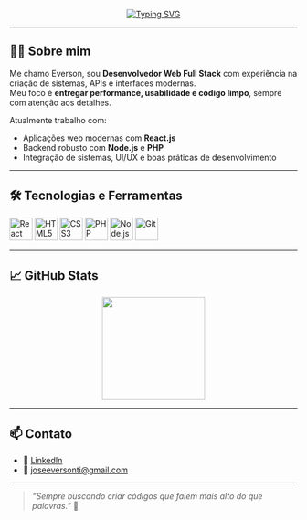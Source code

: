 <p align="center">
  <a href="https://git.io/typing-svg">
    <img src="https://readme-typing-svg.demolab.com?font=Fira+Code&size=22&pause=1000&color=36BCF7&center=true&vCenter=true&width=500&lines=Olá%2C+me+chamo+Everson!;Desenvolvedor+Web+Full+Stack;React+%7C+PHP+%7C+Node.js+%7C+HTML+%7C+CSS;Apaixonado+por+tecnologia+e+soluções+criativas" alt="Typing SVG" />
  </a>
</p>

---

## 👨‍💻 Sobre mim

Me chamo Everson, sou **Desenvolvedor Web Full Stack** com experiência na criação de sistemas, APIs e interfaces modernas.  
Meu foco é **entregar performance, usabilidade e código limpo**, sempre com atenção aos detalhes.

Atualmente trabalho com:

- Aplicações web modernas com **React.js**
- Backend robusto com **Node.js** e **PHP**
- Integração de sistemas, UI/UX e boas práticas de desenvolvimento

---

## 🛠️ Tecnologias e Ferramentas

<p>
  <img alt="React" src="https://cdn.jsdelivr.net/gh/devicons/devicon/icons/react/react-original.svg" width="40" height="40"/>
  <img alt="HTML5" src="https://cdn.jsdelivr.net/gh/devicons/devicon/icons/html5/html5-original.svg" width="40" height="40"/>
  <img alt="CSS3" src="https://cdn.jsdelivr.net/gh/devicons/devicon/icons/css3/css3-original.svg" width="40" height="40"/>
  <img alt="PHP" src="https://cdn.jsdelivr.net/gh/devicons/devicon/icons/php/php-original.svg" width="40" height="40"/>
  <img alt="Node.js" src="https://cdn.jsdelivr.net/gh/devicons/devicon/icons/nodejs/nodejs-original.svg" width="40" height="40"/>
  <img alt="Git" src="https://cdn.jsdelivr.net/gh/devicons/devicon/icons/git/git-original.svg" width="40" height="40"/>
</p>

---

## 📈 GitHub Stats

<p align="center">
  <img height="180em" src="https://github-readme-stats.vercel.app/api?username=Eversonpereiraa&show_icons=true&theme=tokyonight&hide_border=true" />
 
</p>

---

## 📫 Contato

- 💼 [LinkedIn](https://www.linkedin.com/in/everson-pereira-488046236/)
- 📧 joseeversonti@gmail.com

---

> _“Sempre buscando criar códigos que falem mais alto do que palavras.”_ 🚀
